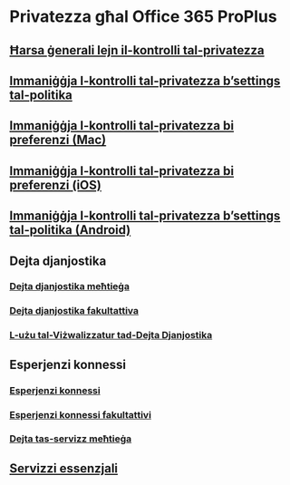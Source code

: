 # Privatezza għal Office 365 ProPlus
## [Ħarsa ġenerali lejn il-kontrolli tal-privatezza](overview-privacy-controls.md)
## [Immaniġġja l-kontrolli tal-privatezza b’settings tal-politika](manage-privacy-controls.md)
## [Immaniġġja l-kontrolli tal-privatezza bi preferenzi (Mac)](mac-privacy-preferences.md)
## [Immaniġġja l-kontrolli tal-privatezza bi preferenzi (iOS)](ios-privacy-preferences.md)
## [Immaniġġja l-kontrolli tal-privatezza b’settings tal-politika (Android)](android-privacy-controls.md)

## Dejta djanjostika
### [Dejta djanjostika meħtieġa](required-diagnostic-data.md)
### [Dejta djanjostika fakultattiva](optional-diagnostic-data.md)
### [L-użu tal-Viżwalizzatur tad-Dejta Djanjostika](https://support.office.com/article/cf761ce9-d805-4c60-a339-4e07f3182855)

## Esperjenzi konnessi
### [Esperjenzi konnessi](connected-experiences.md)
### [Esperjenzi konnessi fakultattivi](optional-connected-experiences.md)
### [Dejta tas-servizz meħtieġa](required-service-data.md)

## [Servizzi essenzjali](essential-services.md)